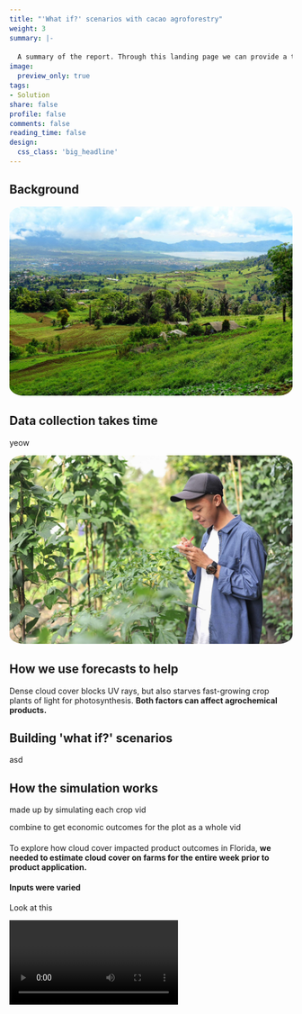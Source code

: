 ```yaml
---
title: "'What if?' scenarios with cacao agroforestry"
weight: 3
summary: |- 

  A summary of the report. Through this landing page we can provide a table of contents of multiple reports, spanning different projects. You can click the image or report title to dive in, or access reports through the upper navigation bar.
image:
  preview_only: true
tags:
- Solution
share: false
profile: false
comments: false
reading_time: false
design:
  css_class: 'big_headline'
---
```


<style>
p.caption {
  font-size: 0.8em;
  padding: 0px 0px 40px 0px;
}
qt {
  color:#525252;
}
</style>

## Background

<img src="landscape.jpg" style="border-radius: 5%;" />

## Data collection takes time

yeow

<img src="collection.jpg" style="border-radius: 5%;" />

## How we use forecasts to help

Dense cloud cover blocks UV rays, but also starves fast-growing crop plants of light for photosynthesis. **Both factors can affect agrochemical products.**

## Building 'what if?' scenarios

asd

## How the simulation works

made up by simulating each crop vid


combine to get economic outcomes for the plot as a whole vid


#### 

To explore how cloud cover impacted product outcomes in Florida, **we needed to estimate cloud cover on farms for the entire week prior to product application.**

#### Inputs were varied

Look at this

<video controls loop autoplay src='inputs.webm' />

#### Iterating plant growth and harvest each time-step

<img src="run_sim.gif"/>

kjh

#### Outputs

Another

<video controls loop autoplay src='output_dots.webm' />

ehhhh

## How we improved the end-user experience

> <qt>*"Ecodata made the results easy to explain to our customers on the East Coast: avoid use on days with hot and clear mornings, but on overcast days it's generally safe to spray even when it's hot.*"</qt>

<img src="cocoa.jpeg" style="border-radius: 5%;" />
